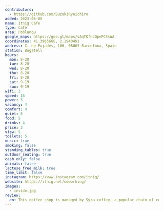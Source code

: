 ```yaml
---
contributors:
  - https://github.com/SuzukiRyuichiro
added: 2023-05-05
name: Itnig Cafe
type: Cafe
area: Poblenou
google_maps: https://goo.gl/maps/vAqTKfncQpePCSsWA
coordinates: 41.3965668, 2.1940491
address: C. de Pujades, 100, 08005 Barcelona, Spain
station: Bogatell
hours:
  mon: 8-20
  tue: 8-20
  wed: 8-20
  thu: 8-20
  fri: 8-20
  sat: 9-19
  sun: 9-19
wifi: 3
speed: 16
power: 3
vacancy: 4
comfort: 4
quiet: 5
food: 5
drinks: 4
price: 3
view: 5
toilets: 5
music: true
smoking: false
standing_tables: true
outdoor_seating: true
cash_only: false
animals: false
lactose_free_milk: true
time_limit: false
instagram: https://www.instagram.com/itnig/
website: https://itnig.net/coworking/
images:
  - inside.jpg
review:
  en: This coffee shop is managed by Syra coffee, a popular chain of coffee shops in Spain. The building is a coworking space/startup community called itnig, which you can book from one day to as long as you need. The cafeteria is open to the public with plenty of seating. WiFi works well. Also, there is plenty of comfortable seating to sit in throughout the day, especially if you are alone. There are power outlets so you can charge your computer. During the central hours of the day there is very good light. 
---
```

